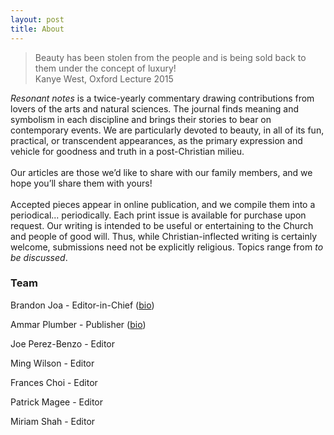 ```yaml
---
layout: post
title: About
---
```


>Beauty has been stolen from the people and is being sold back to them under the concept of luxury!<br>
Kanye West, Oxford Lecture 2015

_Resonant notes_ is a twice-yearly commentary drawing contributions from lovers of the arts and natural sciences. The journal finds meaning and symbolism in each discipline and brings their stories to bear on contemporary events. We are particularly devoted to beauty, in all of its fun, practical, or transcendent appearances, as the primary expression and vehicle for goodness and truth in a post-Christian milieu. 
<br> <br>
Our articles are those we’d like to share with our family members, and we hope you’ll share them with yours!
<br> <br>
Accepted pieces appear in online publication, and we compile them into a periodical... periodically. Each print issue is available for purchase upon request. Our writing is intended to be useful or entertaining to the Church and people of good will. Thus, while Christian-inflected writing is certainly welcome, submissions need not be explicitly religious. Topics range from _to be discussed_.

<h3>Team</h3>

Brandon Joa - Editor-in-Chief ([bio](https://resonantnotes.com/brandon.html))

Ammar Plumber - Publisher ([bio](https://ammarplumber.com/about.html))

Joe Perez-Benzo - Editor

Ming Wilson - Editor

Frances Choi - Editor

Patrick Magee - Editor

Miriam Shah - Editor